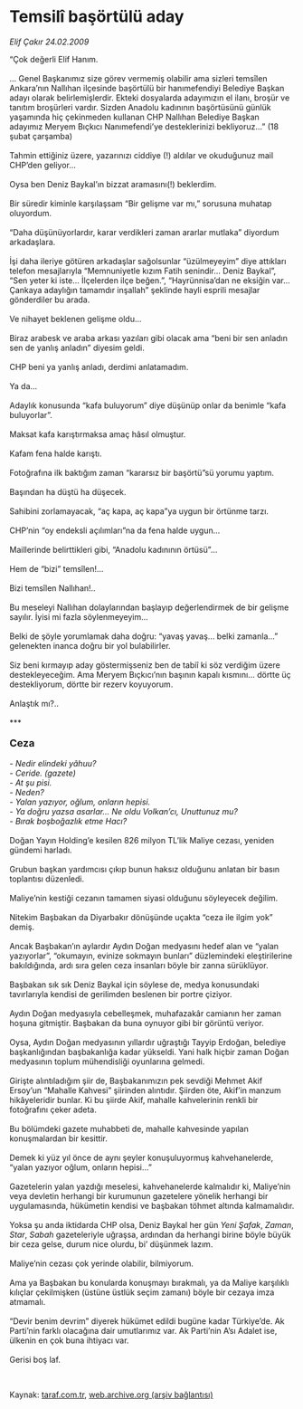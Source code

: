 # Temsilî başörtülü aday

*Elif Çakır 24.02.2009*

<div class="taraf_structure_2col_1zq">
<div class="margen_n">



 <p>“Çok değerli Elif Hanım. <br/><br/>... Genel Başkanımız size görev vermemiş olabilir ama sizleri temsîlen Ankara’nın Nallıhan ilçesinde başörtülü bir hanımefendiyi Belediye Başkan adayı olarak belirlemişlerdir. Ekteki dosyalarda adayımızın el ilanı, broşür ve tanıtım broşürleri vardır. Sizden Anadolu kadınının başörtüsünü günlük yaşamında hiç çekinmeden kullanan CHP Nallıhan Belediye Başkan adayımız Meryem Bıçkıcı Nanımefendi’ye desteklerinizi bekliyoruz...” (18 şubat çarşamba)<br/><br/>Tahmin ettiğiniz üzere, yazarınızı ciddiye (!) aldılar ve okuduğunuz mail CHP’den geliyor... <br/><br/>Oysa ben Deniz Baykal’ın bizzat aramasını(!) beklerdim. <br/><br/>Bir süredir kiminle karşılaşsam “Bir gelişme var mı,” sorusuna muhatap oluyordum. <br/><br/>“Daha düşünüyorlardır, karar verdikleri zaman ararlar mutlaka” diyordum arkadaşlara. <br/><br/>İşi daha ileriye götüren arkadaşlar sağolsunlar “üzülmeyeyim” diye attıkları telefon mesajlarıyla “Memnuniyetle kızım Fatih senindir... Deniz Baykal”, “Sen yeter ki iste... İlçelerden ilçe beğen.”, “Hayrünnisa’dan ne eksiğin var... Çankaya adaylığın tamamdır inşallah” şeklinde hayli esprili mesajlar gönderdiler bu arada. <br/><br/>Ve nihayet beklenen gelişme oldu... <br/><br/>Biraz arabesk ve araba arkası yazıları gibi olacak ama “beni bir sen anladın sen de yanlış anladın” diyesim geldi. <br/><br/>CHP beni ya yanlış anladı, derdimi anlatamadım. <br/><br/>Ya da... <br/><br/>Adaylık konusunda “kafa buluyorum” diye düşünüp onlar da benimle “kafa buluyorlar”.<br/><br/>Maksat kafa karıştırmaksa amaç hâsıl olmuştur. <br/><br/>Kafam fena halde karıştı. <br/><br/>Fotoğrafına ilk baktığım zaman “kararsız bir başörtü”sü yorumu yaptım. <br/><br/>Başından ha düştü ha düşecek. <br/><br/>Sahibini zorlamayacak, “aç kapa, aç kapa”ya uygun bir örtünme tarzı. <br/><br/>CHP’nin “oy endeksli açılımları”na da fena halde uygun... <br/><br/>Maillerinde belirttikleri gibi, “Anadolu kadınının örtüsü”... <br/><br/>Hem de “bizi” temsîlen!... <br/><br/>Bizi temsîlen Nallıhan!.. <br/><br/>Bu meseleyi Nallıhan dolaylarından başlayıp değerlendirmek de bir gelişme sayılır. İyisi mi fazla söylenmeyeyim... <br/><br/>Belki de şöyle yorumlamak daha doğru: “yavaş yavaş... belki zamanla...” gelenekten inanca doğru bir yol bulabilirler. <br/><br/>Siz beni kırmayıp aday göstermişseniz ben de tabiî ki söz verdiğim üzere destekleyeceğim. Ama Meryem Bıçkıcı’nın başının kapalı kısmını... dörtte üç destekliyorum, dörtte bir rezerv koyuyorum. <br/><br/>Anlaştık mı?.. <br/><br/>*** <br/><br/><font size="4"><strong>Ceza</strong></font><i> <br/><br/>- Nedir elindeki yâhuu? <br/>- Ceride. (gazete) <br/>- At şu pisi. <br/>- Neden? <br/>- Yalan yazıyor, oğlum, onların hepisi. <br/>- Ya doğru yazsa asarlar... Ne oldu Volkan’cı, Unuttunuz mu? <br/>- Bırak boşboğazlık etme Hacı?</i> <br/><br/>Doğan Yayın Holding’e kesilen 826 milyon TL’lik Maliye cezası, yeniden gündemi harladı. <br/><br/>Grubun başkan yardımcısı çıkıp bunun haksız olduğunu anlatan bir basın toplantısı düzenledi. <br/><br/>Maliye’nin kestiği cezanın tamamen siyasi olduğunu söyleyecek değilim. <br/><br/>Nitekim Başbakan da Diyarbakır dönüşünde uçakta “ceza ile ilgim yok” demiş. <br/><br/>Ancak Başbakan’ın aylardır Aydın Doğan medyasını hedef alan ve “yalan yazıyorlar”, “okumayın, evinize sokmayın bunları” düzlemindeki eleştirilerine bakıldığında, ardı sıra gelen ceza insanları böyle bir zanna sürüklüyor. <br/><br/>Başbakan sık sık Deniz Baykal için söylese de, medya konusundaki tavırlarıyla kendisi de gerilimden beslenen bir portre çiziyor. <br/><br/>Aydın Doğan medyasıyla cebelleşmek, muhafazakâr camianın her zaman hoşuna gitmiştir. Başbakan da buna oynuyor gibi bir görüntü veriyor. <br/><br/>Oysa, Aydın Doğan medyasının yıllardır uğraştığı Tayyip Erdoğan, belediye başkanlığından başbakanlığa kadar yükseldi. Yani halk hiçbir zaman Doğan medyasının toplum mühendisliği oyunlarına gelmedi. <br/><br/>Girişte alıntıladığım şiir de, Başbakanımızın pek sevdiği Mehmet Akif Ersoy’un “Mahalle Kahvesi” şiirinden alıntıdır. Şiirden öte, Akif’in manzum hikâyeleridir bunlar. Ki bu şiirde Akif, mahalle kahvelerinin renkli bir fotoğrafını çeker adeta. <br/><br/>Bu bölümdeki gazete muhabbeti de, mahalle kahvesinde yapılan konuşmalardan bir kesittir. <br/><br/>Demek ki yüz yıl önce de aynı şeyler konuşuluyormuş kahvehanelerde, “yalan yazıyor oğlum, onların hepisi...” <br/><br/>Gazetelerin yalan yazdığı meselesi, kahvehanelerde kalmalıdır ki, Maliye’nin veya devletin herhangi bir kurumunun gazetelere yönelik herhangi bir uygulamasında, hükümetin kendisi ve başbakan töhmet altında kalmamalıdır. <br/><br/>Yoksa şu anda iktidarda CHP olsa, Deniz Baykal her gün <i>Yeni Şafak</i>, <i>Zaman</i>, <i>Star</i>, <i>Sabah</i> gazeteleriyle uğraşsa, ardından da herhangi birine böyle büyük bir ceza gelse, durum nice olurdu, bi’ düşünmek lazım. <br/><br/>Maliye’nin cezası çok yerinde olabilir, bilmiyorum. <br/><br/>Ama ya Başbakan bu konularda konuşmayı bırakmalı, ya da Maliye karşılıklı kılıçlar çekilmişken (üstüne üstlük seçim zamanı) böyle bir cezaya imza atmamalı. <br/><br/>“Devir benim devrim” diyerek hükümet edildi bugüne kadar Türkiye’de. Ak Parti’nin farklı olacağına dair umutlarımız var. Ak Parti’nin A’sı Adalet ise, ülkenin en çok buna ihtiyacı var. <br/><br/>Gerisi boş laf.</p>

<br/>


<div id="taraf_not">
</div>

</div>


</div>

Kaynak: [taraf.com.tr](http://www.taraf.com.tr:80/makale/4177.htm), [web.archive.org (arşiv bağlantısı)](http://web.archive.org/web/20090430092110/http://www.taraf.com.tr:80/makale/4177.htm)
